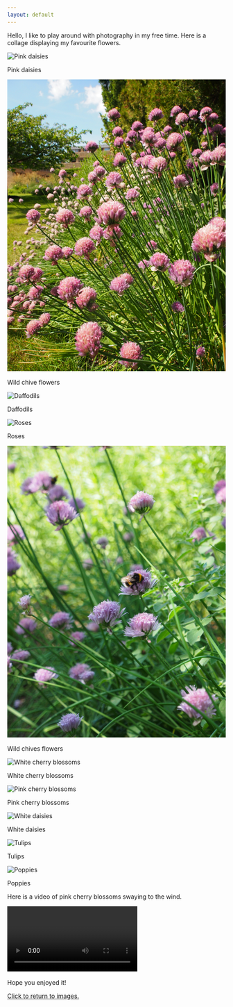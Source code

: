 ```yaml
---
layout: default
---
```

<head>
    <link rel="stylesheet" type="text/css" href="home.css" />
</head>

<div class = "container">
  <p> Hello, I like to play around with photography in my free time. Here is a collage displaying my favourite flowers. </p>
   <a name="Images"></a>
  </div>
  
  <div class = "image-grid">
  <div class = "text-container">
    <img src="images/Flowers 001.jpg" alt="Pink daisies" >
    <p> Pink daisies </p>
    </div>
  <div class = "text-container">
  <img src="images/Flowers 003.JPG" alt="Purple flowers" >
    <p> Wild chive flowers </p>
    </div>
  <div class = "text-container">
  <img src="images/Flowers 002.jpg" alt="Daffodils" >
    <p> Daffodils </p>
    </div>
  <div class = "text-container">
  <img src="images/Flowers 005.jpg" alt="Roses" >
    <p> Roses </p>
    </div>
  <div class = "text-container">
  <img src="images/Flowers 004.JPG" alt="Purple flowers">
    <p> Wild chives flowers </p>
    </div>
  <div class = "text-container">
  <img src="images/Flowers 007.jpg" alt="White cherry blossoms" >
    <p> White cherry blossoms </p>
    </div>
  <div class = "text-container">
  <img src="images/Flowers 006.jpg" alt="Pink cherry blossoms" >
    <p> Pink cherry blossoms </p>
    </div>
  <div class = "text-container">
  <img src="images/Flowers 008.jpg" alt="White daisies" >
    <p> White daisies </p>
    </div>
  <div class = "text-container">
  <img src="images/Flowers 009.jpg" alt="Tulips" >
    <p> Tulips </p>
    </div>
  <div class = "text-container">
  <img src="images/Flowers 010.jpg" alt="Poppies" >
    <p> Poppies </p>
    </div>
  </div>
 
<div class = "container">
  <p> Here is a video of pink cherry blossoms swaying to the wind. </p>
 <video controls autoplaymuted>
  <source src="images/Video.mp4"> 
   Your browser does not support the video tag.
  </video>
  
<p> Hope you enjoyed it!
</div>

<div class = "footer">
  <a href="#Images"> Click to return to images. </a>
</div>
  
